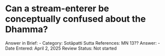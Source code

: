 # Can a stream-enterer be conceptually confused about the Dhamma?

Answer in Brief: -
 Category: Sotāpatti
Sutta References: MN 13??
Answer: -
Date Entered: April 2, 2025
Review Status: Not started